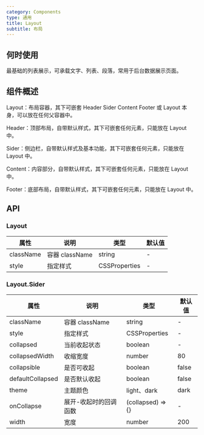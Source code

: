 ```yaml
---
category: Components
type: 通用
title: Layout
subtitle: 布局
---
```


## 何时使用

最基础的列表展示，可承载文字、列表、段落，常用于后台数据展示页面。

## 组件概述

Layout：布局容器，其下可嵌套 Header Sider Content Footer 或 Layout 本身，可以放在任何父容器中。

Header：顶部布局，自带默认样式，其下可嵌套任何元素，只能放在 Layout 中。

Sider：侧边栏，自带默认样式及基本功能，其下可嵌套任何元素，只能放在 Layout 中。

Content：内容部分，自带默认样式，其下可嵌套任何元素，只能放在 Layout 中。

Footer：底部布局，自带默认样式，其下可嵌套任何元素，只能放在 Layout 中。

## API

### Layout

| 属性 | 说明 | 类型 | 默认值 |
| --- | --- | ---  | ---   |
| className | 容器 className | string | - |
| style | 指定样式 | CSSProperties | - |

### Layout.Sider

| 属性 | 说明 | 类型 | 默认值 |
| --- | --- | ---  | ---   |
| className | 容器 className | string | - |
| style | 指定样式 | CSSProperties | - |
| collapsed | 当前收起状态 | boolean | - |
| collapsedWidth | 收缩宽度 | number | 80 |
| collapsible | 是否可收起 | boolean | false |
| defaultCollapsed | 是否默认收起 | boolean | false |
| theme | 主题颜色 | light、dark | dark |
| onCollapse | 展开-收起时的回调函数 | (collapsed) => {} | - |
| width | 宽度 | number | 200 |
